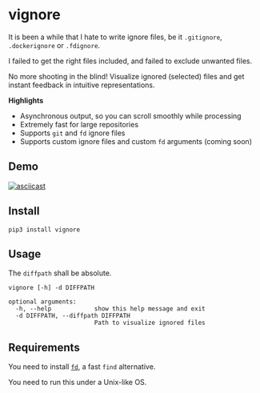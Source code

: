 # vignore

It is been a while that I hate to write ignore files, be it `.gitignore`, `.dockerignore` or `.fdignore`.

I failed to get the right files included, and failed to exclude unwanted files.

No more shooting in the blind! Visualize ignored (selected) files and get instant feedback in intuitive representations.

**Highlights**
- Asynchronous output, so you can scroll smoothly while processing
- Extremely fast for large repositories
- Supports `git` and `fd` ignore files
- Supports custom ignore files and custom `fd` arguments (coming soon)

## Demo

[![asciicast](https://asciinema.org/a/630043.svg)](https://asciinema.org/a/630043)

## Install

```
pip3 install vignore
```

## Usage

The `diffpath` shall be absolute.

```
vignore [-h] -d DIFFPATH

optional arguments:
  -h, --help            show this help message and exit
  -d DIFFPATH, --diffpath DIFFPATH
                        Path to visualize ignored files
```

## Requirements

You need to install [`fd`](https://github.com/sharkdp/fd), a fast `find` alternative.

You need to run this under a Unix-like OS.
